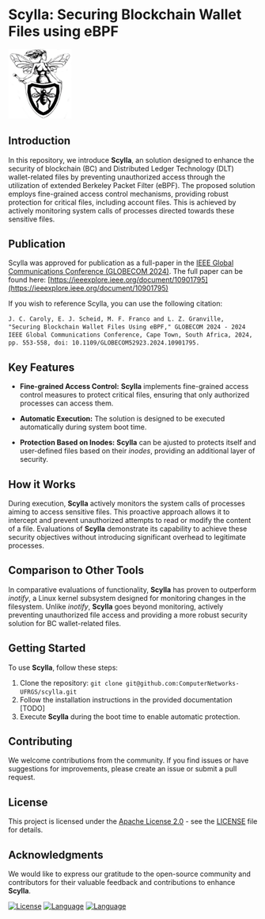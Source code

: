 # Scylla: Securing Blockchain Wallet Files using eBPF

<img src="misc/logo.png" width="128"/>


## Introduction

In this repository, we introduce **Scylla**, an  solution  designed to enhance the security of blockchain (BC) and Distributed Ledger Technology (DLT) wallet-related files by preventing unauthorized access through the utilization of extended Berkeley Packet Filter (eBPF). The proposed solution employs fine-grained access control mechanisms, providing robust protection for critical files, including account files. This is achieved by actively monitoring system calls of processes directed towards these sensitive files.

## Publication

Scylla was approved for publication as a full-paper in the [IEEE Global Communications Conference (GLOBECOM 2024)](https://globecom2024.ieee-globecom.org/). The full paper can be found here: [https://ieeexplore.ieee.org/document/10901795](https://ieeexplore.ieee.org/document/10901795)

If you wish to reference Scylla, you can use the following citation:
```
J. C. Caroly, E. J. Scheid, M. F. Franco and L. Z. Granville, "Securing Blockchain Wallet Files Using eBPF," GLOBECOM 2024 - 2024 IEEE Global Communications Conference, Cape Town, South Africa, 2024, pp. 553-558, doi: 10.1109/GLOBECOM52923.2024.10901795.
```

## Key Features

- **Fine-grained Access Control:** **Scylla** implements fine-grained access control measures to protect critical files, ensuring that only authorized processes can access them.

- **Automatic Execution:** The solution is designed to be executed automatically during system boot time.

- **Protection Based on Inodes:** **Scylla** can be ajusted to protects itself and user-defined files based on their *inodes*, providing an additional layer of security.

## How it Works

During execution, **Scylla** actively monitors the system calls of processes aiming to access sensitive files. This proactive approach allows it to intercept and prevent unauthorized attempts to read or modify the content of a file. Evaluations of **Scylla** demonstrate its capability to achieve these security objectives without introducing significant overhead to legitimate processes.

## Comparison to Other Tools

In comparative evaluations of functionality, **Scylla** has proven to outperform *inotify*, a Linux kernel subsystem designed for monitoring changes in the filesystem. Unlike *inotify*, **Scylla** goes beyond monitoring, actively preventing unauthorized file access and providing a more robust security solution for BC wallet-related files.

## Getting Started

To use **Scylla**, follow these steps:

1. Clone the repository: `git clone git@github.com:ComputerNetworks-UFRGS/scylla.git`
2. Follow the installation instructions in the provided documentation [TODO]
3. Execute **Scylla** during the boot time to enable automatic protection.

## Contributing

We welcome contributions from the community. If you find issues or have suggestions for improvements, please create an issue or submit a pull request.

## License

This project is licensed under the [Apache License 2.0](LICENSE) - see the [LICENSE](LICENSE) file for details.

## Acknowledgments

We would like to express our gratitude to the open-source community and contributors for their valuable feedback and contributions to enhance **Scylla**.

[![License](https://img.shields.io/badge/License-Apache_2.0-blue.svg)](https://opensource.org/licenses/Apache-2.0)
[![Language](https://img.shields.io/badge/Language-Python-green.svg)](https://www.python.org/)
[![Language](https://img.shields.io/badge/Made_with-eBPF-yellow.svg)](https://ebpf.io/)
